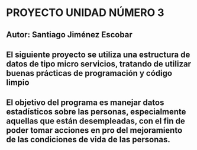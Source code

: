 # PROYECTO UNIDAD NÚMERO 3

## Autor: Santiago Jiménez Escobar
## El siguiente proyecto se utiliza una estructura de datos de tipo micro servicios, tratando de utilizar buenas prácticas de programación y código limpio

## El objetivo del programa es manejar datos estadísticos sobre las personas, especialmente aquellas que están desempleadas, con el fin de poder tomar acciones en pro del mejoramiento de las condiciones de vida de las personas.